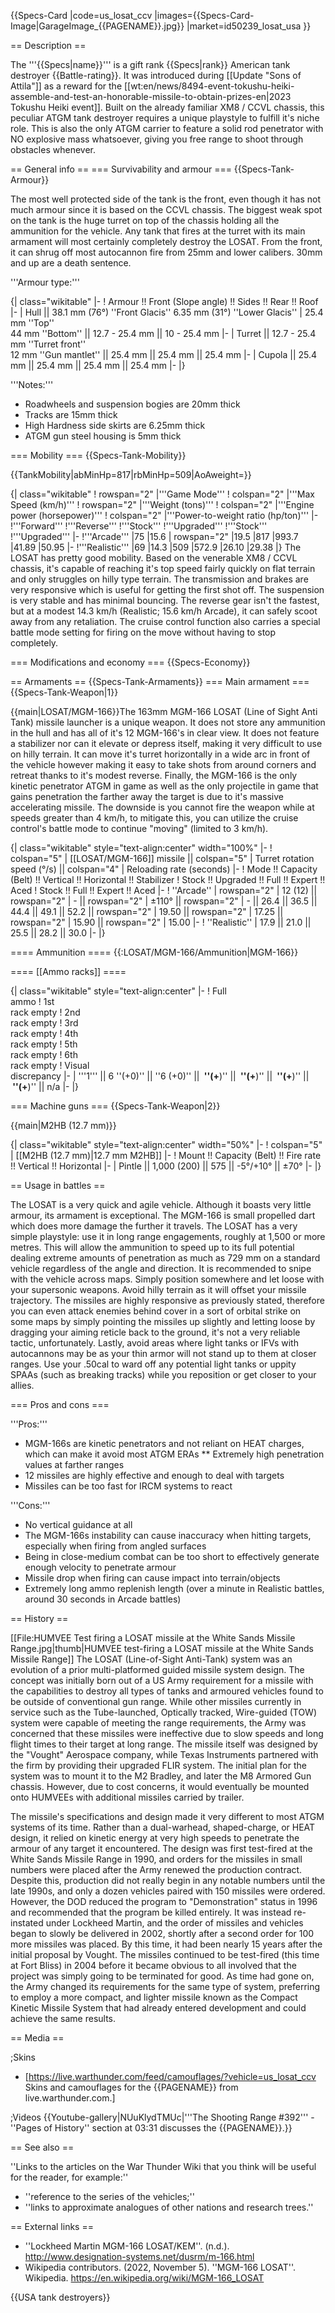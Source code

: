 {{Specs-Card
|code=us_losat_ccv
|images={{Specs-Card-Image|GarageImage_{{PAGENAME}}.jpg}}
|market=id50239_losat_usa
}}

== Description ==
<!-- ''In the description, the first part should be about the history of the creation and combat usage of the vehicle, as well as its key features. In the second part, tell the reader about the ground vehicle in the game. Insert a screenshot of the vehicle, so that if the novice player does not remember the vehicle by name, he will immediately understand what kind of vehicle the article is talking about.'' -->
The '''{{Specs|name}}''' is a gift rank {{Specs|rank}} American tank destroyer {{Battle-rating}}. It was introduced during [[Update "Sons of Attila"]] as a reward for the [[wt:en/news/8494-event-tokushu-heiki-assemble-and-test-an-honorable-missile-to-obtain-prizes-en|2023 Tokushu Heiki event]]. Built on the already familiar XM8 / CCVL chassis, this peculiar ATGM tank destroyer requires a unique playstyle to fulfill it's niche role. This is also the only ATGM carrier to feature a solid rod penetrator with NO explosive mass whatsoever, giving you free range to shoot through obstacles whenever. 

== General info ==
=== Survivability and armour ===
{{Specs-Tank-Armour}}
<!-- ''Describe armour protection. Note the most well protected and key weak areas. Appreciate the layout of modules as well as the number and location of crew members. Is the level of armour protection sufficient, is the placement of modules helpful for survival in combat? If necessary use a visual template to indicate the most secure and weak zones of the armour.'' -->
The most well protected side of the tank is the front, even though it has not much armour since it is based on the CCVL chassis. The biggest weak spot on the tank is the huge turret on top of the chassis holding all the ammunition for the vehicle. Any tank that fires at the turret with its main armament will most certainly completely destroy the LOSAT. From the front, it can shrug off most autocannon fire from 25mm and lower calibers. 30mm and up are a death sentence.

'''Armour type:''' <!-- The types of armour present on the vehicle and their general locations -->
<!-- Example: * Rolled homogeneous armour (Front, Side, Rear, Hull roof)
* Cast homogeneous armour (Turret, Transmission area) -->

{| class="wikitable"
|-
! Armour !! Front (Slope angle) !! Sides !! Rear !! Roof
|-
| Hull || 38.1 mm (76°) ''Front Glacis'' 
6.35 mm (31°) ''Lower Glacis'' 
| 25.4 mm ''Top'' <br>44 mm ''Bottom'' || 12.7 - 25.4 mm || 10 - 25.4 mm
|-
| Turret || 12.7 - 25.4 mm ''Turret front'' <br> 12 mm ''Gun mantlet'' || 25.4 mm || 25.4 mm || 25.4 mm
|-
| Cupola || 25.4 mm || 25.4 mm || 25.4 mm || 25.4 mm
|-
|}

'''Notes:''' <!-- Any additional notes which the user needs to be aware of -->
<!-- Example: * Suspension wheels are 20 mm thick, tracks are 30 mm thick, and torsion bars are 60 mm thick. -->
* Roadwheels and suspension bogies are 20mm thick
* Tracks are 15mm thick
* High Hardness side skirts are 6.25mm thick
* ATGM gun steel housing is 5mm thick 

=== Mobility ===
{{Specs-Tank-Mobility}}
<!-- ''Write about the mobility of the ground vehicle. Estimate the specific power and manoeuvrability, as well as the maximum speed forwards and backwards.'' -->{{TankMobility|abMinHp=817|rbMinHp=509|AoAweight=}}

{| class="wikitable"
! rowspan="2" |'''Game Mode'''
! colspan="2" |'''Max Speed (km/h)'''
! rowspan="2" |'''Weight (tons)'''
! colspan="2" |'''Engine power (horsepower)'''
! colspan="2" |'''Power-to-weight ratio (hp/ton)'''
|-
!'''Forward'''
!'''Reverse'''
!'''Stock'''
!'''Upgraded'''
!'''Stock'''
!'''Upgraded'''
|-
!'''Arcade'''
|75
|15.6
| rowspan="2" |19.5
|817
|993.7
|41.89
|50.95
|-
!'''Realistic'''
|69
|14.3
|509
|572.9
|26.10
|29.38
|}
The LOSAT has pretty good mobility. Based on the venerable XM8 / CCVL chassis, it's capable of reaching it's top speed fairly quickly on flat terrain and only struggles on hilly type terrain. The transmission and brakes are very responsive which is useful for getting the first shot off. The suspension is very stable and has minimal bouncing. The reverse gear isn't the fastest, but at a modest 14.3 km/h (Realistic; 15.6 km/h Arcade), it can safely scoot away from any retaliation. The cruise control function also carries a special battle mode setting for firing on the move without having to stop completely.

=== Modifications and economy ===
{{Specs-Economy}}

== Armaments ==
{{Specs-Tank-Armaments}}
=== Main armament ===
{{Specs-Tank-Weapon|1}}
<!-- ''Give the reader information about the characteristics of the main gun. Assess its effectiveness in a battle based on the reloading speed, ballistics and the power of shells. Do not forget about the flexibility of the fire, that is how quickly the cannon can be aimed at the target, open fire on it and aim at another enemy. Add a link to the main article on the gun: <code><nowiki>{{main|Name of the weapon}}</nowiki></code>. Describe in general terms the ammunition available for the main gun. Give advice on how to use them and how to fill the ammunition storage.'' -->
{{main|LOSAT/MGM-166}}The 163mm MGM-166 LOSAT (Line of Sight Anti Tank) missile launcher is a unique weapon. It does not store any ammunition in the hull and has all of it's 12 MGM-166's in clear view. It does not feature a stabilizer nor can it elevate or depress itself, making it very difficult to use on hilly terrain. It can move it's turret horizontally in a wide arc in front of the vehicle however making it easy to take shots from around corners and retreat thanks to it's modest reverse. Finally, the MGM-166 is the only kinetic penetrator ATGM in game as well as the only projectile in game that gains penetration the farther away the target is due to it's massive accelerating missile. The downside is you cannot fire the weapon while at speeds greater than 4 km/h, to mitigate this, you can utilize the cruise control's battle mode to continue "moving" (limited to 3 km/h). 

{| class="wikitable" style="text-align:center" width="100%"
|-
! colspan="5" | [[LOSAT/MGM-166]] missile || colspan="5" | Turret rotation speed (°/s) || colspan="4" | Reloading rate (seconds)
|-
! Mode !! Capacity (Belt) !! Vertical !! Horizontal !! Stabilizer
! Stock !! Upgraded !! Full !! Expert !! Aced
! Stock !! Full !! Expert !! Aced
|-
! ''Arcade''
| rowspan="2" | 12 (12) || rowspan="2" | - || rowspan="2" | ±110° || rowspan="2" | - || 26.4 || 36.5 || 44.4 || 49.1 || 52.2 || rowspan="2" | 19.50 || rowspan="2" | 17.25 || rowspan="2" | 15.90 || rowspan="2" | 15.00
|-
! ''Realistic''
| 17.9 || 21.0 || 25.5 || 28.2 || 30.0
|-
|}

==== Ammunition ====
{{:LOSAT/MGM-166/Ammunition|MGM-166}}

==== [[Ammo racks]] ====
<!-- [[File:Ammoracks_{{PAGENAME}}.png|right|thumb|x250px|[[Ammo racks]] of the {{PAGENAME}}]] -->
<!-- '''Last updated:''' -->
{| class="wikitable" style="text-align:center"
|-
! Full<br>ammo
! 1st<br>rack empty
! 2nd<br>rack empty
! 3rd<br>rack empty
! 4th<br>rack empty
! 5th<br>rack empty
! 6th<br>rack empty
! Visual<br>discrepancy
|-
| '''1''' || 6&nbsp;''(+0)'' || ''6 (+0)'' || __&nbsp;''(+__)'' || __&nbsp;''(+__)'' || __&nbsp;''(+__)'' || __&nbsp;''(+__)'' || n/a
|-
|}

=== Machine guns ===
{{Specs-Tank-Weapon|2}}
<!-- ''Offensive and anti-aircraft machine guns not only allow you to fight some aircraft but also are effective against lightly armoured vehicles. Evaluate machine guns and give recommendations on its use.'' -->
{{main|M2HB (12.7 mm)}}

{| class="wikitable" style="text-align:center" width="50%"
|-
! colspan="5" | [[M2HB (12.7 mm)|12.7 mm M2HB]]
|-
! Mount !! Capacity (Belt) !! Fire rate !! Vertical !! Horizontal
|-
| Pintle || 1,000 (200) || 575 || -5°/+10° || ±70°
|-
|}

== Usage in battles ==
<!-- ''Describe the tactics of playing in the vehicle, the features of using vehicles in the team and advice on tactics. Refrain from creating a "guide" - do not impose a single point of view but instead give the reader food for thought. Describe the most dangerous enemies and give recommendations on fighting them. If necessary, note the specifics of the game in different modes (AB, RB, SB).'' -->
The LOSAT is a very quick and agile vehicle. Although it boasts very little armour, its armament is exceptional. The MGM-166 is small propelled dart which does more damage the further it travels. The LOSAT has a very simple playstyle: use it in long range engagements, roughly at 1,500 or more metres. This will allow the ammunition to speed up to its full potential dealing extreme amounts of penetration as much as 729 mm on a standard vehicle regardless of the angle and direction. It is recommended to snipe with the vehicle across maps. Simply position somewhere and let loose with your supersonic weapons. Avoid hilly terrain as it will offset your missile trajectory. The missiles are highly responsive as previously stated, therefore you can even attack enemies behind cover in a sort of orbital strike on some maps by simply pointing the missiles up slightly and letting loose by dragging your aiming reticle back to the ground, it's not a very reliable tactic, unfortunately. Lastly, avoid areas where light tanks or IFVs with autocannons may be as your thin armor will not stand up to them at closer ranges. Use your .50cal to ward off any potential light tanks or uppity SPAAs (such as breaking tracks) while you reposition or get closer to your allies. 

=== Pros and cons ===
<!-- ''Summarise and briefly evaluate the vehicle in terms of its characteristics and combat effectiveness. Mark its pros and cons in a bulleted list. Try not to use more than 6 points for each of the characteristics. Avoid using categorical definitions such as "bad", "good" and the like - use substitutions with softer forms such as "inadequate" and "effective".'' -->

'''Pros:'''

* MGM-166s are kinetic penetrators and not reliant on HEAT charges, which can make it avoid most ATGM ERAs
** Extremely high penetration values at farther ranges
* 12 missiles are highly effective and enough to deal with targets
* Missiles can be too fast for IRCM systems to react

'''Cons:'''

* No vertical guidance at all
* The MGM-166s instability can cause inaccuracy when hitting targets, especially when firing from angled surfaces
* Being in close-medium combat can be too short to effectively generate enough velocity to penetrate armour
* Missile drop when firing can cause impact into terrain/objects
* Extremely long ammo replenish length (over a minute in Realistic battles, around 30 seconds in Arcade battles)

== History ==
<!-- ''Describe the history of the creation and combat usage of the vehicle in more detail than in the introduction. If the historical reference turns out to be too long, take it to a separate article, taking a link to the article about the vehicle and adding a block "/History" (example: <nowiki>https://wiki.warthunder.com/(Vehicle-name)/History</nowiki>) and add a link to it here using the <code>main</code> template. Be sure to reference text and sources by using <code><nowiki><ref></ref></nowiki></code>, as well as adding them at the end of the article with <code><nowiki><references /></nowiki></code>. This section may also include the vehicle's dev blog entry (if applicable) and the in-game encyclopedia description (under <code><nowiki>=== In-game description ===</nowiki></code>, also if applicable).'' -->
[[File:HUMVEE Test firing a LOSAT missile at the White Sands Missile Range.jpg|thumb|HUMVEE test-firing a LOSAT missile at the White Sands Missile Range]]
The LOSAT (Line-of-Sight Anti-Tank) system was an evolution of a prior multi-platformed guided missile system design. The concept was initially born out of a US Army requirement for a missile with the capabilities to destroy all types of tanks and armoured vehicles found to be outside of conventional gun range. While other missiles currently in service such as the Tube-launched, Optically tracked, Wire-guided (TOW) system were capable of meeting the range requirements, the Army was concerned that these missiles were ineffective due to slow speeds and long flight times to their target at long range. The missile itself was designed by the "Vought" Aerospace company, while Texas Instruments partnered with the firm by providing their upgraded FLIR system. The initial plan for the system was to mount it to the M2 Bradley, and later the M8 Armored Gun chassis. However, due to cost concerns, it would eventually be mounted onto HUMVEEs with additional missiles carried by trailer.

The missile's specifications and design made it very different to most ATGM systems of its time. Rather than a dual-warhead, shaped-charge, or HEAT design, it relied on kinetic energy at very high speeds to penetrate the armour of any target it encountered. The design was first test-fired at the White Sands Missile Range in 1990, and orders for the missiles in small numbers were placed after the Army renewed the production contract. Despite this, production did not really begin in any notable numbers until the late 1990s, and only a dozen vehicles paired with 150 missiles were ordered. However, the DOD reduced the program to "Demonstration" status in 1996 and recommended that the program be killed entirely. It was instead re-instated under Lockheed Martin, and the order of missiles and vehicles began to slowly be delivered in 2002, shortly after a second order for 100 more missiles was placed. By this time, it had been nearly 15 years after the initial proposal by Vought. The missiles continued to be test-fired (this time at Fort Bliss) in 2004 before it became obvious to all involved that the project was simply going to be terminated for good. As time had gone on, the Army changed its requirements for the same type of system, preferring to employ a more compact, and lighter missile known as the Compact Kinetic Missile System that had already entered development and could achieve the same results.

== Media ==
<!-- ''Excellent additions to the article would be video guides, screenshots from the game, and photos.'' -->

;Skins

* [https://live.warthunder.com/feed/camouflages/?vehicle=us_losat_ccv Skins and camouflages for the {{PAGENAME}} from live.warthunder.com.]

;Videos
{{Youtube-gallery|NUuKlydTMUc|'''The Shooting Range #392''' - ''Pages of History'' section at 03:31 discusses the {{PAGENAME}}.}}

== See also ==
<!-- ''Links to the articles on the War Thunder Wiki that you think will be useful for the reader, for example:''
* ''reference to the series of the vehicles;''
* ''links to approximate analogues of other nations and research trees.'' -->
''Links to the articles on the War Thunder Wiki that you think will be useful for the reader, for example:''

* ''reference to the series of the vehicles;''
* ''links to approximate analogues of other nations and research trees.''

== External links ==
<!-- ''Paste links to sources and external resources, such as:''
* ''topic on the official game forum;''
* ''other literature.'' -->

* ''Lockheed Martin MGM-166 LOSAT/KEM''. (n.d.). <nowiki>http://www.designation-systems.net/dusrm/m-166.html</nowiki>
* Wikipedia contributors. (2022, November 5). ''MGM-166 LOSAT''. Wikipedia. <nowiki>https://en.wikipedia.org/wiki/MGM-166_LOSAT</nowiki>

{{USA tank destroyers}}